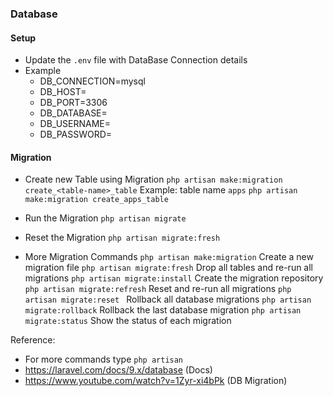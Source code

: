### Database

#### Setup

-   Update the `.env` file with DataBase Connection details
-   Example
    -   DB_CONNECTION=mysql
    -   DB_HOST=<host>
    -   DB_PORT=3306
    -   DB_DATABASE=<db-name>
    -   DB_USERNAME=<user-name>
    -   DB_PASSWORD=<password>

#### Migration

-   Create new Table using Migration
    `php artisan make:migration create_<table-name>_table`
    Example: table name `apps`
    `php artisan make:migration create_apps_table`

-   Run the Migration
    `php artisan migrate`

-   Reset the Migration
    `php artisan migrate:fresh`

-   More Migration Commands
    `php artisan make:migration` Create a new migration file
    `php artisan migrate:fresh` Drop all tables and re-run all migrations
    `php artisan migrate:install` Create the migration repository
    `php artisan migrate:refresh` Reset and re-run all migrations
    `php artisan migrate:reset ` Rollback all database migrations
    `php artisan migrate:rollback` Rollback the last database migration
    `php artisan migrate:status` Show the status of each migration

Reference:

-   For more commands type `php artisan`
-   https://laravel.com/docs/9.x/database (Docs)
-   https://www.youtube.com/watch?v=1Zyr-xi4bPk (DB Migration)
